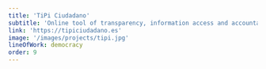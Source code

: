 ```yaml
---
title: 'TiPi Ciudadano'
subtitle: 'Online tool of transparency, information access and accountability in the tracing of the Spanish parliamentary activity.'
link: 'https://tipiciudadano.es'
image: '/images/projects/tipi.jpg'
lineOfWork: democracy
order: 9
---
```

